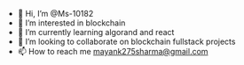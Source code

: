 - 👋 Hi, I’m @Ms-10182
- 👀 I’m interested in blockchain
- 🌱 I’m currently learning algorand and react
- 💞️ I’m looking to collaborate on blockchain fullstack projects
- 📫 How to reach me mayank275sharma@gmail.com

<!---
Ms-10182/Ms-10182 is a ✨ special ✨ repository because its `README.md` (this file) appears on your GitHub profile.
You can click the Preview link to take a look at your changes.
--->
